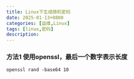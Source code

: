 ```yaml
---
title: Linux下生成随机密码
date: 2025-01-13+0800
categories: [运维,Linux]
tags: [linux,密码]
description: 
---
```


### 方法1 使用openssl，最后一个数字表示长度
```shell
openssl rand -base64 10
```